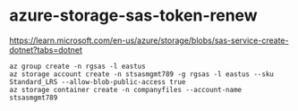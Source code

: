 # azure-storage-sas-token-renew

https://learn.microsoft.com/en-us/azure/storage/blobs/sas-service-create-dotnet?tabs=dotnet


```
az group create -n rgsas -l eastus
az storage account create -n stsasmgmt789 -g rgsas -l eastus --sku Standard_LRS --allow-blob-public-access true
az storage container create -n companyfiles --account-name stsasmgmt789
```


